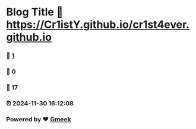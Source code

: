 # Blog Title :link: https://Cr1istY.github.io/cr1st4ever.github.io 
### :page_facing_up: [1](https://Cr1istY.github.io/cr1st4ever.github.io/tag.html) 
### :speech_balloon: 0 
### :hibiscus: 17 
### :alarm_clock: 2024-11-30 16:12:08 
### Powered by :heart: [Gmeek](https://github.com/Meekdai/Gmeek)
